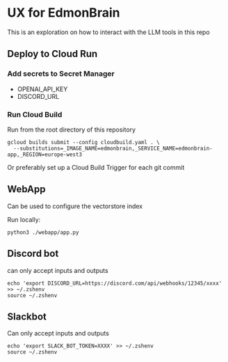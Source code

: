 # UX for EdmonBrain

This is an exploration on how to interact with the LLM tools in this repo

## Deploy to Cloud Run

### Add secrets to Secret Manager

* OPENAI_API_KEY
* DISCORD_URL

### Run Cloud Build

Run from the root directory of this repository

```
gcloud builds submit --config cloudbuild.yaml . \
  --substitutions=_IMAGE_NAME=edmonbrain,_SERVICE_NAME=edmonbrain-app,_REGION=europe-west3
```

Or preferably set up a Cloud Build Trigger for each git commit


## WebApp

Can be used to configure the vectorstore index

Run locally:

```
python3 ./webapp/app.py   
```

## Discord bot

can only accept inputs and outputs

```
echo 'export DISCORD_URL=https://discord.com/api/webhooks/12345/xxxx' >> ~/.zshenv
source ~/.zshenv
```

## Slackbot

Can only accept inputs and outputs

```
echo 'export SLACK_BOT_TOKEN=XXXX' >> ~/.zshenv
source ~/.zshenv
```